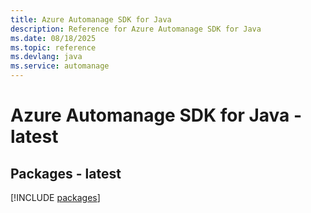 ```yaml
---
title: Azure Automanage SDK for Java
description: Reference for Azure Automanage SDK for Java
ms.date: 08/18/2025
ms.topic: reference
ms.devlang: java
ms.service: automanage
---
```

# Azure Automanage SDK for Java - latest
## Packages - latest
[!INCLUDE [packages](automanage-index.md)]